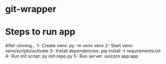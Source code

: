 # git-wrapper

# Steps to run app
After cloning...
1- Create venv: py -m venv venv
2- Start venv: venv/scripts/activate
3- Install dependencies: pip install -r requirements.txt
4- Run init script: py init-repo.py
5- Run server: uvicorn app:app
